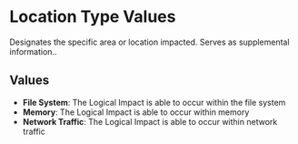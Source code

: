 # Location Type Values

Designates the specific area or location impacted. Serves as supplemental information..

## Values

 - **File System**:  The Logical Impact is able to occur within the file system
 - **Memory**:  The Logical Impact is able to occur within memory
 - **Network Traffic**:  The Logical Impact is able to occur within network traffic
